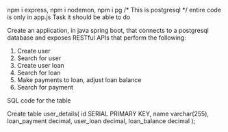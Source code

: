 npm i express,
npm i nodemon,
npm i pg /* This is postgresql */
entire code is only in app.js
Task it should be able to do




Create an application, in java spring boot, that connects to a postgresql database and exposes
RESTful APIs that perform the following:
1. Create user
2. Search for user 
3. Create user loan
4. Search for loan
5. Make payments to loan, adjust loan balance
6. Search for payment


SQL code for the table

Create table user_details(
    id SERIAL PRIMARY KEY,
    name varchar(255),
    loan_payment decimal,
    user_loan decimal,
    loan_balance decimal
);
